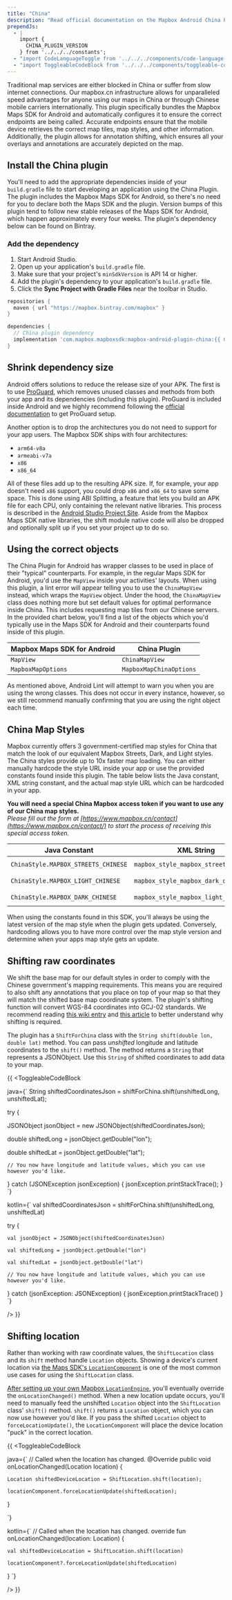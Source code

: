 ```yaml
---
title: "China"
description: "Read official documentation on the Mapbox Android China Plugin which maximizes the Mapbox Maps SDK for Android's performance inside China."
prependJs:
  - |
    import {
      CHINA_PLUGIN_VERSION
    } from '../../../constants';
  - "import CodeLanguageToggle from '../../../components/code-language-toggle';"
  - "import ToggleableCodeBlock from '../../../components/toggleable-code-block';" 
---
```


Traditional map services are either blocked in China or suffer from slow internet connections. Our mapbox.cn infrastructure allows for unparalleled speed advantages for anyone using our maps in China or through Chinese mobile carriers internationally. This plugin specifically bundles the Mapbox Maps SDK for Android and automatically configures it to ensure the correct endpoints are being called. Accurate endpoints ensure that the mobile device retrieves the correct map tiles, map styles, and other information. Additionally, the plugin allows for annotation shifting, which ensures all your overlays and annotations are accurately depicted on the map.

## Install the China plugin

You'll need to add the appropriate dependencies inside of your `build.gradle` file to start developing an application using the China Plugin. The plugin includes the Mapbox Maps SDK for Android, so there's no need for you to declare both the Maps SDK and the plugin. Version bumps of this plugin tend to follow new stable releases of the Maps SDK for Android, which happen approximately every four weeks. The plugin's dependency below can be found on Bintray.

### Add the dependency

1. Start Android Studio.
2. Open up your application's `build.gradle` file.
3. Make sure that your project's `minSdkVersion` is API 14 or higher.
4. Add the plugin's dependency to your application's `build.gradle` file.
5. Click the **Sync Project with Gradle Files** near the toolbar in Studio.

```groovy
repositories {
  maven { url "https://mapbox.bintray.com/mapbox" }
}

dependencies {
  // China plugin dependency
  implementation 'com.mapbox.mapboxsdk:mapbox-android-plugin-china:{{ CHINA_PLUGIN_VERSION }}'
}
```

## Shrink dependency size
Android offers solutions to reduce the release size of your APK. The first is to use [ProGuard](https://developer.android.com/studio/build/shrink-code), which removes unused classes and methods from both your app and its dependencies (including this plugin). ProGuard is included inside Android and we highly recommend following the [official documentation](https://developer.android.com/studio/build/shrink-code) to get ProGuard setup.

Another option is to drop the architectures you do not need to support for your app users. The Mapbox SDK ships with four architectures:

- `arm64-v8a`
- `armeabi-v7a`
- `x86`
- `x86_64`

All of these files add up to the resulting APK size. If, for example, your app doesn't need `x86` support, you could drop `x86` and `x86_64` to save some space. This is done using ABI Splitting, a feature that lets you build an APK file for each CPU, only containing the relevant native libraries. This process is described in the [Android Studio Project Site](http://tools.android.com/tech-docs/new-build-system/user-guide/apk-splits#TOC-ABIs-Splits). Aside from the Mapbox Maps SDK native libraries, the shift module native code will also be dropped and optionally split up if you set your project up to do so.

## Using the correct objects
The China Plugin for Android has wrapper classes to be used in place of their "typical" counterparts. For example, in the regular Maps SDK for Android, you'd use the `MapView` inside your activities' layouts. When using this plugin, a lint error will appear telling you to use the `ChinaMapView` instead, which wraps the `MapView` object. Under the hood, the `ChinaMapView` class does nothing more but set default values for optimal performance inside China. This includes requesting map tiles from our Chinese servers. In the provided chart below, you'll find a list of the objects which you'd typically use in the Maps SDK for Android and their counterparts found inside of this plugin.

| Mapbox Maps SDK for Android | China Plugin |
| --- | --- |
| `MapView` | `ChinaMapView` |
| `MapboxMapOptions` | `MapboxMapChinaOptions` |

As mentioned above, Android Lint will attempt to warn you when you are using the wrong classes. This does not occur in every instance, however, so we still recommend manually confirming that you are using the right object each time.

## China Map Styles
Mapbox currently offers 3 government-certified map styles for China that match the look of our equivalent Mapbox Streets, Dark, and Light styles. The China styles provide up to 10x faster map loading. You can either manually hardcode the style URL inside your app or use the provided constants found inside this plugin. The table below lists the Java constant, XML string constant, and the actual map style URL which can be hardcoded in your app.

**You will need a special China Mapbox access token if you want to use any of our China map styles.**  
_Please fill out the form at [https://www.mapbox.cn/contact](https://www.mapbox.cn/contact/) to start the process of receiving this special access token._

| Java Constant | XML String | URL |
| --- | --- | --- |
| `ChinaStyle.MAPBOX_STREETS_CHINESE` | `mapbox_style_mapbox_streets_chinese` | `mapbox://styles/mapbox/streets-zh-v1` |
| `ChinaStyle.MAPBOX_LIGHT_CHINESE` | `mapbox_style_mapbox_dark_chinese` | `mapbox://styles/mapbox/light-zh-v1` |
| `ChinaStyle.MAPBOX_DARK_CHINESE` | `mapbox_style_mapbox_light_chinese` | `mapbox://styles/mapbox/dark-zh-v1` |

When using the constants found in this SDK, you'll always be using the latest version of the map style when the plugin gets updated. Conversely, hardcoding allows you to have more control over the map style version and determine when your apps map style gets an update.


## Shifting raw coordinates

We shift the base map for our default styles in order to comply with the Chinese government's mapping requirements. This means you are required to also shift any annotations that you place on top of your map so that they will match the shifted base map coordinate system. The plugin's shifting function will convert WGS-84 coordinates into GCJ-02 standards. We recommend reading [this wiki entry](https://en.wikipedia.org/wiki/Restrictions_on_geographic_data_in_China#The_China_GPS_shift_problem) and [this article](http://www.travelandleisure.com/articles/digital-maps-skewed-china) to better understand why shifting is required.

The plugin has a `ShiftForChina` class with the `String shift(double lon, double lat)` method. You can pass _unshifted_ longitude and latitude coordinates to the `shift()` method. The method returns a `String` that represents a JSONObject. Use this `String` of shifted coordinates to add data to your map.

{{
<CodeLanguageToggle id="shifting-coordinates" />
<ToggleableCodeBlock

java={`
String shiftedCoordinatesJson = shiftForChina.shift(unshiftedLong, unshiftedLat);

try {

  JSONObject jsonObject = new JSONObject(shiftedCoordinatesJson);
  
  double shiftedLong = jsonObject.getDouble("lon");

  double shiftedLat = jsonObject.getDouble("lat");
  
	// You now have longitude and latitude values, which you can use however you'd like.
  
} catch (JSONException jsonException) {
  jsonException.printStackTrace();
}
`}

kotlin={`
val shiftedCoordinatesJson = shiftForChina.shift(unshiftedLong, unshiftedLat)

try {
	
	val jsonObject = JSONObject(shiftedCoordinatesJson)
		
	val shiftedLong = jsonObject.getDouble("lon")
		
	val shiftedLat = jsonObject.getDouble("lat")
	
	// You now have longitude and latitude values, which you can use however you'd like.
	
} catch (jsonException: JSONException) {
	jsonException.printStackTrace()
}
`}

/>
}}

## Shifting location

Rather than working with raw coordinate values, the `ShiftLocation` class and its `shift` method handle `Location` objects. Showing a device's current location via [the Maps SDK's `LocationComponent`](/android-docs/maps/overview/location-component/) is one of the most common use cases for using the `ShiftLocation` class.

[After setting up your own Mapbox `LocationEngine`](/android-docs/core/overview/#locationengine), you'll eventually override the `onLocationChanged()` method. When a new location update occurs, you'll need to manually feed the unshifted `Location` object into the `ShiftLocation` class' `shift()` method. `shift()` returns a `Location` object, which you can now use however you'd like. If you pass the shifted `Location` object to `forceLocationUpdate()`, the `LocationComponent` will place the device location "puck" in the correct location.

{{
<CodeLanguageToggle id="shifting-location" />
<ToggleableCodeBlock

java={`
// Called when the location has changed.
@Override
public void onLocationChanged(Location location) {
	    
	Location shiftedDeviceLocation = ShiftLocation.shift(location);
	    
	locationComponent.forceLocationUpdate(shiftedLocation);

}

`}

kotlin={`
// Called when the location has changed.
override fun onLocationChanged(location: Location) {
	
	val shiftedDeviceLocation = ShiftLocation.shift(location)
	
	locationComponent?.forceLocationUpdate(shiftedLocation)
	    
}
`}

/>
}}